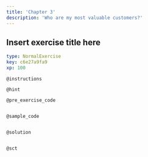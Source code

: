 ```yaml
---
title: 'Chapter 3'
description: 'Who are my most valuable customers?'
---
```


## Insert exercise title here

```yaml
type: NormalExercise
key: c6e27a9fa9
xp: 100
```



`@instructions`


`@hint`


`@pre_exercise_code`
```{python}

```

`@sample_code`
```{python}

```

`@solution`
```{python}

```

`@sct`
```{python}

```
